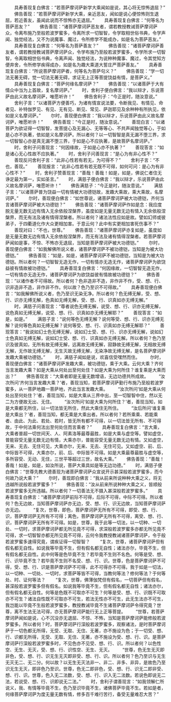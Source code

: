 <!-- { "loadSidebar": true } -->
　　具寿善现复白佛言：“若菩萨摩诃萨新学大乘闻如是说，其心将无惊怖退屈？”
　　佛告善现：“若菩萨摩诃萨新学大乘，亲近恶友，闻如是说心便惊怖则生退屈，若近善友，虽闻此说而不惊怖亦无退屈。”
　　具寿善现复白佛言：“何等名为菩萨恶友？”
　　佛告善现：“诸菩萨摩诃萨恶友者，谓若教授教诫菩萨摩诃萨众，令离布施乃至般若波罗蜜多，令离所求一切智智，令学取相世俗书典，令学声闻、独觉经法，又不为说魔事、魔过，令所修学不能成办，如是名为菩萨恶友。”
　　具寿善现复白佛言：“何等名为菩萨善友？”
　　佛告善现：“诸菩萨摩诃萨善友者，谓若教授教诫菩萨摩诃萨众，令学布施乃至般若波罗蜜多，令学所求一切智智，令离取相世俗书典，令离声闻、独觉经法，为说种种魔事、魔过，令其觉知方便弃舍，令所修学疾得成办，如是名为趣大乘道大誓庄严菩萨善友。”
　　具寿善现复白佛言：“所说菩萨摩诃萨者，何等名为菩萨句义？”
　　佛告善现：“学一切法无著无碍，觉一切法无著无碍，求证无上正等菩提饶益有情，是菩萨义。”
　　具寿善现复白佛言：“菩萨何缘名摩诃萨？”
　　佛告善现：“以诸菩萨于大有情众中当为上首故，复名摩诃萨。”
　　时，舍利子便白佛言：“我以辩才，乐说菩萨由此义故名摩诃萨，唯愿听许！”
　　佛告舍利子：“今正是时，随汝意说。”
　　舍利子言：“以诸菩萨方便善巧，为诸有情宣说法要，令断我见、有情见、命者见、补特伽罗见、有见、无有见、断见、常见、萨迦耶见及余种种有所执见，依如是义名摩诃萨。”
　　尔时，善现便白佛言：“我以辩才，乐说菩萨由此义故名摩诃萨，唯愿听许！”
　　佛告善现：“今正是时，随汝意说。”
　　善现白言：“以诸菩萨为欲证得一切智智，发菩提心及无漏心、无等等心、不共声闻独觉等心，于如是心亦不执著，依如是义名摩诃萨。所以者何？以一切智智是真无漏不堕三界，求一切智智心亦是真无漏不堕三界，于如是心不应执著，是故菩萨名摩诃萨。”
　　时，舍利子问善现言：“何因缘故，于如是心亦不执著？”
　　善现答言：“如是诸心无心性故不应执著。”
　　时，舍利子问善现言：“是心为有非心性不？”
　　善现反问舍利子言：“此非心性若有若无，为可得不？”
　　舍利子言：“不也，善现。”
　　善现报言：“此非心性若有若无既不可得，如何可问：是心为有非心性不？”
　　时，舍利子赞善现言：“善哉！善哉！如是，如是，佛说仁者住无诤定最为第一，实如圣言。”
　　时，满慈子便白佛言：“我以辩才，乐说菩萨由此义故名摩诃萨，唯愿听许！”
　　佛告满慈子：“今正是时，随汝意说。”
　　满慈子言：“以诸菩萨普为饶益一切有情被大功德铠故，发趣大乘故，乘大乘故，名摩诃萨。”
　　尔时，善现便白佛言：“如世尊说，诸菩萨摩诃萨被大功德铠，齐何当言诸菩萨摩诃萨被大功德铠？”
　　佛告善现：“诸菩萨摩诃萨作如是念：我应度脱无量无数无边有情入无余依般涅槃界，虽度如是无量无数无边有情入无余依般涅槃界，而无有法及诸有情得涅槃者。所以者何？诸法法性应如是故。譬如幻师或彼弟子，于四衢道化作大众更相加害。于意云何？此中有实更相加害死伤事不？”
　　善现对曰：“不也，世尊。”
　　佛告善现：“诸菩萨摩诃萨亦复如是，虽度如是无量无数无边有情入无余依般涅槃界，而无有法及诸有情得涅槃者。若菩萨摩诃萨闻如是事，不惊、不怖亦无退屈，当知是菩萨摩诃萨被大功德铠。”
　　尔时，善现便白佛言：“如我解佛所说义者，诸菩萨摩诃萨不被功德铠，当知是为被大功德铠。”
　　佛告善现：“如是，如是，诸菩萨摩诃萨不被功德铠，当知是为被大功德铠。所以者何？一切智智无造无作，一切有情亦无造无作，诸菩萨摩诃萨为欲饶益彼有情故被功德铠。”
　　具寿善现复白佛言：“何因缘故，一切智智无造无作，一切有情亦无造无作，诸菩萨摩诃萨为欲饶益彼有情故被功德铠？”
　　佛告善现：“以诸作者不可得故。所以者何？色非造非不造，非作非不作，受、想、行、识非造非不造，非作非不作。何以故？色乃至识不可得故。”
　　具寿善现便白佛言：“如我解佛所说义者，色乃至识无染无净。所以者何？色无缚无解，受、想、行、识亦无缚无解，色真如无缚无解，受、想、行、识真如亦无缚无解。”
　　时，满慈子问善现言：“尊者说色无缚无解，说受、想、行、识亦无缚无解，说色真如无缚无解，说受、想、行、识真如亦无缚无解耶？”
　　善现答言：“如是，如是。”
　　满慈子言：“说何等色无缚无解？说何等受、想、行、识亦无缚无解？说何等色真如无缚无解？说何等受、想、行、识真如亦无缚无解耶？”
　　善现答言：“我说如幻士色无缚无解，说如幻士受、想、行、识亦无缚无解，说如幻士色真如无缚无解，说如幻士受、想、行、识真如亦无缚无解。所以者何？色乃至识及彼真如，无所有故无缚无解，远离故无缚无解，寂静故无缚无解，无相故无缚无解，无作故无缚无解，无生灭故无缚无解，无染净故无缚无解，是名菩萨摩诃萨发趣大乘被功德铠。”
　　时，满慈子闻如是说，欢喜信受嘿然而住。
　　尔时，善现便白佛言：“诸菩萨摩诃萨发趣大乘，被功德铠，乘于大乘。云何大乘？齐何当言发趣大乘？如是大乘从何处出至何处住？如是大乘为何所住？谁复乘是大乘而出？”
　　佛告善现言：“大乘者即是无量无数增语，无边功德共所成故。
　　“汝次所问‘齐何当言发趣大乘？’者，善现当知，若菩萨摩诃萨勤行布施乃至般若波罗蜜多，从一菩萨地趣一菩萨地，齐此当言发趣大乘。
　　“汝次所问‘如是大乘从何处出至何处住？’者，善现当知，如是大乘从三界中出，至一切智智中住，然以无二为方便故无出、无住。
　　“汝次所问‘如是大乘为何所住？’者，善现当知，如是大乘都无所住，以一切法皆无所住，然此大乘住无所住。
　　“汝后所问‘谁复乘是大乘出？’者，善现当知，都无乘是大乘出者。所以者何？若所乘乘、若能乘者、由此、为此、若处、若时，皆无所有都不可得，以一切法皆无所有、不可得故，于中何法乘何法出至何处住而言乘者？”
　　具寿善现复白佛言：“言大乘，大乘者普超一切世间天、人、阿素洛等最尊最胜，如是大乘与虚空等。譬如虚空，普能容受无量无数无边有情，大乘亦尔，普能容受无量无数无边有情。又如虚空，无来、无去、无住可见，大乘亦尔，无来、无去、无住可见。又如虚空、前、后、中际皆不可得，大乘亦尔，前、后、中际皆不可得。如是大乘最尊最胜与虚空等，多所容受、无动、无住，三世平等超过三世，故名大乘。”
　　佛告善现：“善哉！善哉！如是，如是，如汝所说，菩萨大乘具如是等无边功德。”
　　时，满慈子便白佛言：“世尊先教大德善现为诸菩萨摩诃萨众宣说开示甚深般若波罗蜜多，而今何故乃说大乘？”
　　尔时，善现即白佛言：“我从前来所说种种大乘之义，将无违越所说般若波罗蜜多？”
　　佛告善现：“汝从前来所说种种大乘之义，皆顺般若波罗蜜多无所违越。所以者何？一切善法无不摄入甚深般若波罗蜜多。”
　　具寿善现复白佛言：“诸菩萨摩诃萨前际不可得，后际不可得，中际不可得。所以者何？色无边故，当知菩萨摩诃萨亦无边，受、想、行、识无边故，当知菩萨摩诃萨亦无边。
　　“复次，世尊，即色，菩萨摩诃萨无所有不可得，即受、想、行、识，菩萨摩诃萨无所有不可得；离色，菩萨摩诃萨无所有不可得，离受、想、行、识，菩萨摩诃萨无所有不可得。如是，世尊，我于此等一切法，以一切种、一切处、一切时，求菩萨摩诃萨都无所见竟不可得，求深般若波罗蜜多亦都无所见竟不可得，求一切智智亦都无所见竟不可得，云何令我教授教诫诸菩萨摩诃萨，令于般若波罗蜜多速得究竟，谓疾证得一切智智？
　　“复次，世尊，诸菩萨摩诃萨但有假名都无自性。如说我等毕竟不生，但有假名都无自性；诸法亦尔，毕竟不生，但有假名都无自性。此中何等是色毕竟不生？若毕竟不生则不名色。何等是受、想、行、识毕竟不生？若毕竟不生则不名受、想、行、识。世尊，色是菩萨摩诃萨不可得，受、想、行、识是菩萨摩诃萨不可得，此不可得亦不可得。我于如是一切法，以一切种、一切处、一切时，求菩萨等皆不可得，当教何等法？修何等法？于何等处、时、证何等法？
　　“复次，世尊，佛薄伽梵但有假名，一切菩萨但有假名，甚深般若波罗蜜多但有假名。如说我等毕竟不生，但有假名都无自性；诸法亦尔，但有假名都无自性。何等是色既不可取亦不可生？何等是受、想、行、识既不可取亦不可生？诸法自性既不可取亦不可生，若法无性亦不可生，此无生法亦不可生，我岂能以毕竟不生般若波罗蜜多，教授教诫毕竟不生诸菩萨摩诃萨令得究竟？世尊，离不生法无法可得，亦无菩萨摩诃萨能行无上正等菩提。
　　“世尊，若菩萨摩诃萨闻如是说，心不沉没亦无退屈、不惊、不怖，当知是菩萨摩诃萨能修般若波罗蜜多。所以者何？时，菩萨摩诃萨行深般若波罗蜜多，观察诸法，是时菩萨摩诃萨于一切色都无所得，无受、无取、无住、无著，亦不施设为色；于一切受、想、行、识都无所得，无受、无取、无住、无著，亦不施设为受、想、行、识。是菩萨摩诃萨行深般若波罗蜜多时，不见色亦不见受、想、行、识。所以者何？以色性空、无生、无灭，受、想、行、识性空、无生、无灭。
　　“世尊，色无生无灭即非色，受、想、行、识无生无灭即非受、想、行、识。所以者何？色乃至识与无生无灭无二、无二分。何以故？以无生无灭法非一、非二、非多、非异，是故色乃至识无生无灭，即非色乃至识。世尊，色无二即非色，受、想、行、识无二即非受、想、行、识。世尊，色入无二法数，受、想、行、识入无二法数。若说色即说无二法，若说受、想、行、识即说无二法。”
　　时，舍利子谓善现言：“如我领解仁所说义，我、有情等毕竟不生，色乃至识毕竟不生，诸佛菩萨毕竟不生。若如是者，何缘菩萨摩诃萨为度无量无数有情，修多百千难行苦行，备受无量难忍大苦？”
